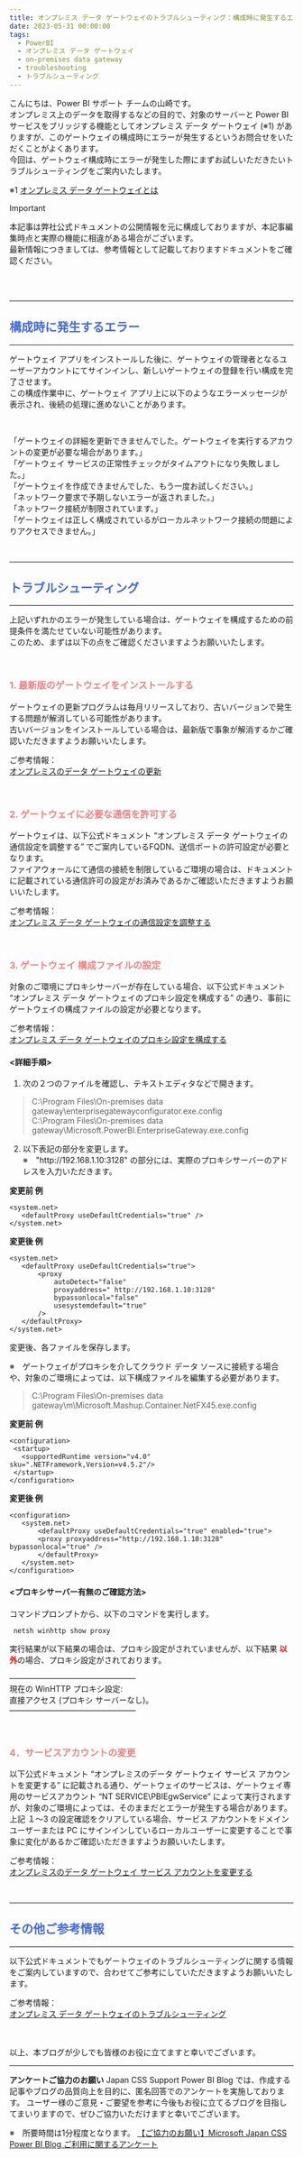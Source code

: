 ```yaml
---
title: オンプレミス データ ゲートウェイのトラブルシューティング：構成時に発生するエラー
date: 2023-05-31 00:00:00 
tags:
  - PowerBI　　
  - オンプレミス データ ゲートウェイ
  - on-premises data gateway
  - troubleshooting
  - トラブルシューティング
---
```



こんにちは、Power BI サポート チームの山崎です。  
オンプレミス上のデータを取得するなどの目的で、対象のサーバーと Power BI サービスをブリッジする機能としてオンプレミス データ ゲートウェイ (※1) がありますが、このゲートウェイの構成時にエラーが発生するというお問合せをいただくことがよくあります。  
今回は、ゲートウェイ構成時にエラーが発生した際にまずお試しいただきたいトラブルシューティングをご案内いたします。  

※1 [オンプレミス データ ゲートウェイとは]( https://learn.microsoft.com/ja-jp/power-bi/connect-data/service-gateway-onprem)

<!-- more -->

> [!IMPORTANT]  
> 本記事は弊社公式ドキュメントの公開情報を元に構成しておりますが、本記事編集時点と実際の機能に相違がある場合がございます。  
> 最新情報につきましては、参考情報として記載しておりますドキュメントをご確認ください。

<br />
<br />

---  
##  <font color="RoyalBlue">構成時に発生するエラー</font>   
---  

ゲートウェイ アプリをインストールした後に、ゲートウェイの管理者となるユーザーアカウントにてサインインし、新しいゲートウェイの登録を行い構成を完了させます。  
この構成作業中に、ゲートウェイ アプリ上に以下のようなエラーメッセージが表示され、後続の処理に進めないことがあります。  

<br /> 

「ゲートウェイの詳細を更新できませんでした。ゲートウェイを実行するアカウントの変更が必要な場合があります。」  
「ゲートウェイ サービスの正常性チェックがタイムアウトになり失敗しました。」   
「ゲートウェイを作成できませんでした、もう一度お試しください。」  
「ネットワーク要求で予期しないエラーが返されました。」   
「ネットワーク接続が制限されています。」   
「ゲートウェイは正しく構成されているがローカルネットワーク接続の問題によりアクセスできません。」   

<br />

---  
##  <font color="RoyalBlue">トラブルシューティング</font>   
---  

上記いずれかのエラーが発生している場合は、ゲートウェイを構成するための前提条件を満たせていない可能性があります。  
このため、まずは以下の点をご確認くださいますようお願いいたします。  

<br />

### <font color="LightCoral">1. 最新版のゲートウェイをインストールする</font> 
ゲートウェイの更新プログラムは毎月リリースしており、古いバージョンで発生する問題が解消している可能性があります。  
古いバージョンをインストールしている場合は、最新版で事象が解消するかご確認いただきますようお願いいたします。  

ご参考情報：  
[オンプレミスのデータ ゲートウェイの更新](https://learn.microsoft.com/ja-jp/data-integration/gateway/service-gateway-update?source=recommendations)  

<br />  

### <font color="LightCoral">2. ゲートウェイに必要な通信を許可する</font>   

ゲートウェイは、以下公式ドキュメント “オンプレミス データ ゲートウェイの通信設定を調整する” でご案内しているFQDN、送信ポートの許可設定が必要となります。  
ファイアウォールにて通信の接続を制限しているご環境の場合は、ドキュメントに記載されている通信許可の設定がお済みであるかご確認いただきますようお願いいたします。　  

ご参考情報：  
[オンプレミス データ ゲートウェイの通信設定を調整する](https://learn.microsoft.com/ja-jp/data-integration/gateway/service-gateway-communication)  


<br />  

### <font color="LightCoral">3. ゲートウェイ 構成ファイルの設定</font>   
対象のご環境にプロキシサーバーが存在している場合、以下公式ドキュメント “オンプレミス データ ゲートウェイのプロキシ設定を構成する” の通り、事前にゲートウェイの構成ファイルの設定が必要となります。

ご参考情報：  
[オンプレミス データ ゲートウェイのプロキシ設定を構成する]( https://learn.microsoft.com/ja-jp/data-integration/gateway/service-gateway-proxy) 


#### **<詳細手順>**  

1) 次の２つのファイルを確認し、テキストエディタなどで開きます。  

>C:\Program Files\On-premises data gateway\enterprisegatewayconfigurator.exe.config  
>C:\Program Files\On-premises data gateway\Microsoft.PowerBI.EnterpriseGateway.exe.config  

2) 以下表記の部分を変更します。  
  ※　"http\://192.168.1.10:3128" の部分には、実際のプロキシサーバーのアドレスを入力いただきます。  


**変更前 例**
 ```  
<system.net>  
    <defaultProxy useDefaultCredentials="true" />  
</system.net>  
 ```

**変更後 例**  
 ``` 
<system.net>
    <defaultProxy useDefaultCredentials="true">
        <proxy 
            autoDetect="false" 
            proxyaddress=" http://192.168.1.10:3128" 
            bypassonlocal="false" 
            usesystemdefault="true"
        /> 
    </defaultProxy>
</system.net>  
 ``` 

変更後、各ファイルを保存します。


※　ゲートウェイがプロキシを介してクラウド データ ソースに接続する場合や、対象のご環境によっては、以下構成ファイルを編集する必要があります。  
 
>C:\Program Files\On-premises data gateway\m\Microsoft.Mashup.Container.NetFX45.exe.config  


**変更前 例**
 ``` 
<configuration>
  <startup>
    <supportedRuntime version="v4.0" sku=".NETFramework,Version=v4.5.2"/>
  </startup>
</configuration>
 ``` 

**変更後 例**
 ``` 
<configuration>
    <system.net>
        <defaultProxy useDefaultCredentials="true" enabled="true">
        <proxy proxyaddress="http://192.168.1.10:3128" bypassonlocal="true" />
        </defaultProxy>
    </system.net>
</configuration>
 ``` 


#### **<プロキシサーバー有無のご確認方法>**
コマンドプロンプトから、以下のコマンドを実行します。  
 ```   
  netsh winhttp show proxy
 ``` 

実行結果が以下結果の場合は、プロキシ設定がされていませんが、以下結果 <font color="red">**以外**</font>の場合、プロキシ設定がされております。

――――――――――――――――  
現在の WinHTTP プロキシ設定:  
直接アクセス (プロキシ サーバーなし)。  
――――――――――――――――   


<br />  

### <font color="LightCoral">4．サービスアカウントの変更</font>   
以下公式ドキュメント “オンプレミスのデータ ゲートウェイ サービス アカウントを変更する” に記載される通り、ゲートウェイのサービスは、ゲートウェイ専用のサービスアカウント “NT SERVICE\PBIEgwService” によって実行されますが、対象のご環境によっては、そのままだとエラーが発生する場合があります。  
上記 １～3 の設定確認をクリアしている場合、サービス アカウントをドメインユーザーまたは PC にサインインしているローカルユーザーに変更することで事象に変化があるかご確認いただきますようお願いいたします。  

ご参考情報：  
[オンプレミスのデータ ゲートウェイ サービス アカウントを変更する](https://learn.microsoft.com/ja-jp/data-integration/gateway/service-gateway-service-account)

<br /> 

---  
##  <font color="RoyalBlue">その他ご参考情報</font>  
---  
以下公式ドキュメントでもゲートウェイのトラブルシューティングに関する情報をご案内していますので、合わせてご参考にしていただきますようお願いいたします。　　

ご参考情報：   
[オンプレミス データ ゲートウェイのトラブルシューティング](https://learn.microsoft.com/ja-jp/data-integration/gateway/service-gateway-tshoot)

<br /> 
<br /> 
以上、本ブログが少しでも皆様のお役に立てますと幸いでございます。

---

**アンケートご協力のお願い**
Japan CSS Support Power BI Blog では、作成する記事やブログの品質向上を目的に、匿名回答でのアンケートを実施しております。
ユーザー様のご意見・ご要望を参考に今後もお役に立てるブログを目指してまいりますので、ぜひご協力いただけますと幸いでございます。 

※　所要時間は1分程度となります。
[【ご協力のお願い】Microsoft Japan CSS Power BI Blog ご利用に関するアンケート](https://jpbap-sqlbi.github.io/blog/powerbi/pbi_blogsurvey2022/)

